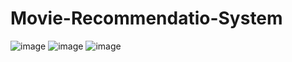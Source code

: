 # Movie-Recommendatio-System
![image](https://github.com/ssreesa12/Movie-Recommendatio-System/assets/139852839/c680ff54-e6e3-468d-a510-cde34a156241)
![image](https://github.com/ssreesa12/Movie-Recommendatio-System/assets/139852839/a31b4b96-feff-4348-8163-50e86b879c93)
![image](https://github.com/ssreesa12/Movie-Recommendatio-System/assets/139852839/cb46cabc-ac1e-4748-a205-b4695fd02c4b)


